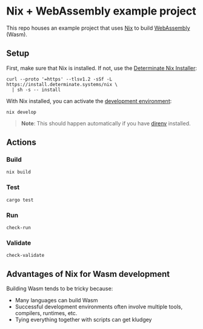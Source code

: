 # Nix + WebAssembly example project

This repo houses an example project that uses [Nix] to build [WebAssembly][wasm] (Wasm).

## Setup

First, make sure that Nix is installed. If not, use the [Determinate Nix Installer][dni]:

```shell
curl --proto '=https' --tlsv1.2 -sSf -L https://install.determinate.systems/nix \
  | sh -s -- install
```

With Nix installed, you can activate the [development environment][dev]:

```shell
nix develop
```

> **Note**: This should happen automatically if you have [direnv] installed.

## Actions

### Build

```shell
nix build
```

### Test

```shell
cargo test
```

### Run

```shell
check-run
```

### Validate

```shell
check-validate
```

## Advantages of Nix for Wasm development

Building Wasm tends to be tricky because:

* Many languages can build Wasm
* Successful development environments often involve multiple tools, compilers, runtimes, etc.
* Tying everything together with scripts can get kludgey

[dev]: https://zero-to-nix.com/concepts/dev-env
[direnv]: https://direnv.net
[dni]: https://github.com/DeterminateSystems/nix-installer
[nix]: https://zero-to-nix.com
[wasm]: https://webassembly.org
